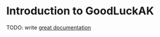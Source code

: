 # Introduction to GoodLuckAK

TODO: write [great documentation](http://jacobian.org/writing/what-to-write/)
